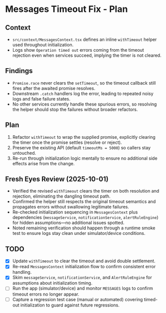 # Messages Timeout Fix - Plan

## Context
- `src/context/MessagesContext.tsx` defines an inline `withTimeout` helper used throughout initialization.
- Logs show `Operation timed out` errors coming from the timeout rejection even when services succeed, implying the timer is not cleared.

## Findings
- `Promise.race` never clears the `setTimeout`, so the timeout callback still fires after the awaited promise resolves.
- Downstream `.catch` handlers log the error, leading to repeated noisy logs and false failure states.
- No other services currently handle these spurious errors, so resolving the helper should stop the failures without broader refactors.

## Plan
1. Refactor `withTimeout` to wrap the supplied promise, explicitly clearing the timer once the promise settles (resolve or reject).
2. Preserve the existing API (default `timeoutMs = 5000`) so callers stay untouched.
3. Re-run through initialization logic mentally to ensure no additional side effects arise from the change.

## Fresh Eyes Review (2025-10-01)
- Verified the revised `withTimeout` clears the timer on both resolution and rejection, eliminating the dangling timeout path.
- Confirmed the helper still respects the original timeout semantics and propagates errors without swallowing legitimate failures.
- Re-checked initialization sequencing in `MessagesContext` plus dependencies (`messageService`, `notificationService`, `alertRuleEngine`) for hidden assumptions—no additional issues spotted.
- Noted remaining verification should happen through a runtime smoke test to ensure logs stay clean under simulator/device conditions.

## TODO
- [x] Update `withTimeout` to clear the timeout and avoid double settlement.
- [x] Re-read `MessagesContext` initialization flow to confirm consistent error handling.
- [x] Skim `messageService`, `notificationService`, and `AlertRuleEngine` for assumptions about initialization timing.
- [ ] Run the app (simulator/device) and monitor `MESSAGES` logs to confirm timeout errors no longer appear.
- [ ] Capture a regression test case (manual or automated) covering timed-out initialization to guard against future regressions.
